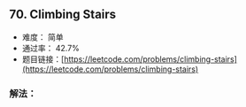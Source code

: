 ## 70. Climbing Stairs


- 难度： 简单
- 通过率： 42.7%
- 题目链接：[https://leetcode.com/problems/climbing-stairs](https://leetcode.com/problems/climbing-stairs)



### 解法：